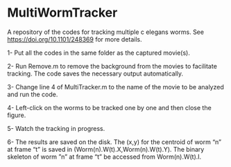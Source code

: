# MultiWormTracker

A repository of the codes for tracking multiple c elegans worms. See https://doi.org/10.1101/248369 for more details.

1- Put all the codes in the same folder as the captured movie(s).

2- Run Remove.m to remove the background from the movies to facilitate tracking. The code saves the necessary output automatically.

3- Change line 4 of MultiTracker.m to the name of the movie to be analyzed and run the code. 

4- Left-click on the worms to be tracked one by one and then close the figure. 

5- Watch the tracking in progress.

6- The results are saved on the disk. The (x,y) for the centroid of worm “n” at frame “t” is saved in (Worm(n).W(t).X,Worm(n).W(t).Y). The binary skeleton of worm ”n” at frame “t” be accessed from Worm(n).W(t).I.
